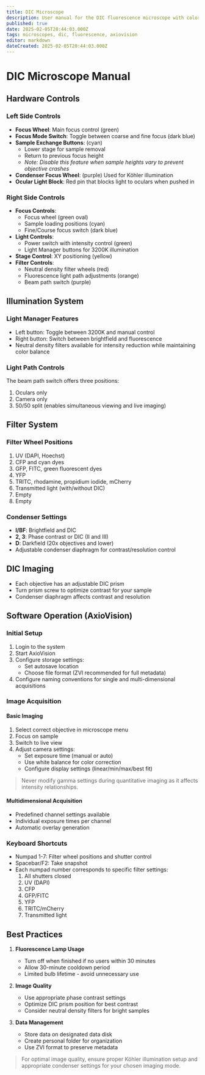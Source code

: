 ```yaml
---
title: DIC Microscope
description: User manual for the DIC fluorescence microscope with color camera and AxioVision software
published: true
date: 2025-02-05T20:44:03.000Z
tags: microscopes, dic, fluorescence, axiovision
editor: markdown
dateCreated: 2025-02-05T20:44:03.000Z
---
```


# DIC Microscope Manual

## Hardware Controls

### Left Side Controls
- **Focus Wheel**: Main focus control (green)
- **Focus Mode Switch**: Toggle between coarse and fine focus (dark blue)
- **Sample Exchange Buttons**: (cyan)
  - Lower stage for sample removal
  - Return to previous focus height
  - *Note: Disable this feature when sample heights vary to prevent objective crashes*
- **Condenser Focus Wheel**: (purple) Used for Köhler illumination
- **Ocular Light Block**: Red pin that blocks light to oculars when pushed in

### Right Side Controls
- **Focus Controls**: 
  - Focus wheel (green oval)
  - Sample loading positions (cyan)
  - Fine/Course focus switch (dark blue)
- **Light Controls**:
  - Power switch with intensity control (green)
  - Light Manager buttons for 3200K illumination
- **Stage Control**: XY positioning (yellow)
- **Filter Controls**:
  - Neutral density filter wheels (red)
  - Fluorescence light path adjustments (orange)
  - Beam path switch (purple)

## Illumination System

### Light Manager Features
- Left button: Toggle between 3200K and manual control
- Right button: Switch between brightfield and fluorescence
- Neutral density filters available for intensity reduction while maintaining color balance

### Light Path Controls
The beam path switch offers three positions:
1. Oculars only
2. Camera only
3. 50/50 split (enables simultaneous viewing and live imaging)

## Filter System

### Filter Wheel Positions
1. UV (DAPI, Hoechst)
2. CFP and cyan dyes
3. GFP, FITC, green fluorescent dyes
4. YFP
5. TRITC, rhodamine, propidium iodide, mCherry
6. Transmitted light (with/without DIC)
7. Empty
8. Empty

### Condenser Settings
- **I/BF**: Brightfield and DIC
- **2, 3**: Phase contrast or DIC (II and III)
- **D**: Darkfield (20x objectives and lower)
- Adjustable condenser diaphragm for contrast/resolution control

## DIC Imaging
- Each objective has an adjustable DIC prism
- Turn prism screw to optimize contrast for your sample
- Condenser diaphragm affects contrast and resolution

## Software Operation (AxioVision)

### Initial Setup
1. Login to the system
2. Start AxioVision
3. Configure storage settings:
   - Set autosave location
   - Choose file format (ZVI recommended for full metadata)
4. Configure naming conventions for single and multi-dimensional acquisitions

### Image Acquisition

#### Basic Imaging
1. Select correct objective in microscope menu
2. Focus on sample
3. Switch to live view
4. Adjust camera settings:
   - Set exposure time (manual or auto)
   - Use white balance for color correction
   - Configure display settings (linear/min/max/best fit)

> Never modify gamma settings during quantitative imaging as it affects intensity relationships.
<!-- {blockquote:.is-warning} -->

#### Multidimensional Acquisition
- Predefined channel settings available
- Individual exposure times per channel
- Automatic overlay generation

### Keyboard Shortcuts
- Numpad 1-7: Filter wheel positions and shutter control
- Spacebar/F2: Take snapshot
- Each numpad number corresponds to specific filter settings:
  1. All shutters closed
  2. UV (DAPI)
  3. CFP
  4. GFP/FITC
  5. YFP
  6. TRITC/mCherry
  7. Transmitted light

## Best Practices

1. **Fluorescence Lamp Usage**
   - Turn off when finished if no users within 30 minutes
   - Allow 30-minute cooldown period
   - Limited bulb lifetime - avoid unnecessary use

2. **Image Quality**
   - Use appropriate phase contrast settings
   - Optimize DIC prism position for best contrast
   - Consider neutral density filters for bright samples

3. **Data Management**
   - Store data on designated data disk
   - Create personal folder for organization
   - Use ZVI format to preserve metadata

> For optimal image quality, ensure proper Köhler illumination setup and appropriate condenser settings for your chosen imaging mode.
<!-- {blockquote:.is-info} -->